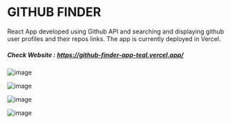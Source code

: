 # GITHUB FINDER

React App developed using Github API and searching and displaying github user profiles and their repos links. The app is currently deployed in Vercel.

##### Check Website : https://github-finder-app-teal.vercel.app/

![image](https://user-images.githubusercontent.com/57649083/155898397-348329fd-3455-4148-b078-b95f62425a88.png)

![image](https://user-images.githubusercontent.com/57649083/155898407-ba2eee86-74f6-4506-a57c-2cb9277f5060.png)

![image](https://user-images.githubusercontent.com/57649083/155898420-4f547eb1-6078-44ff-b8d6-2146cb8bb2c0.png)

![image](https://user-images.githubusercontent.com/57649083/155898439-428be506-8d07-4916-9ee3-d646be16297d.png)
